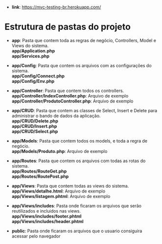 - **link**: https://mvc-testing-br.herokuapp.com/

# Estrutura de pastas do projeto  

- **app**: Pasta que contem toda as regras de negócio, Controllers, Model e Views do sistema.  
**app/Application.php**  
**app/Services.php**  

- **app/Config**: Pasta que contem os arquivos com as configurações do sistema.  
**app/Config/Connect.php**  
**app/Config/Env.php**  

- **app/Controller**: Pasta que contem todos os controllers.  
**app/Controller/IndexController.php**: Arquivo de exemplo  
**app/Controller/ProdutoController.php**: Arquivo de exemplo  

- **app/CRUD**: Pasta que contem as classes de Select, Insert e Delete para administrar o bando de dados da aplicação.  
**app/CRUD/Delete.php**  
**app/CRUD/Insert.php**  
**app/CRUD/Select.php**  

- **app/Models**: Pasta que contem todos os models, e toda a regra de negócio.  
**app/Models/Produto.php**: Arquivo de exemplo  

- **app/Routes**: Pasta que contem os arquivos com todas as rotas do sistema.  
**app/Routes/RouteGet.php**  
**app/Routes/RoutePost.php**  

- **app/Views**: Pasta que contem todas as views do sistema.  
**app/Views/detalhe.html**: Arquivo de exemplo  
**app/Views/listagem.phtml**: Arquivo de exemplo  

- **app/Views/includes**: Pasta onde ficaram os arquivos que serão reutilizados e incluidos nas views.  
**app/Views/includes/footer.phtml**  
**app/Views/includes/header.phtml**  

- **public**: Pasta onde ficaram os arquivos que o usuario consiguira acessar pelo navegador  